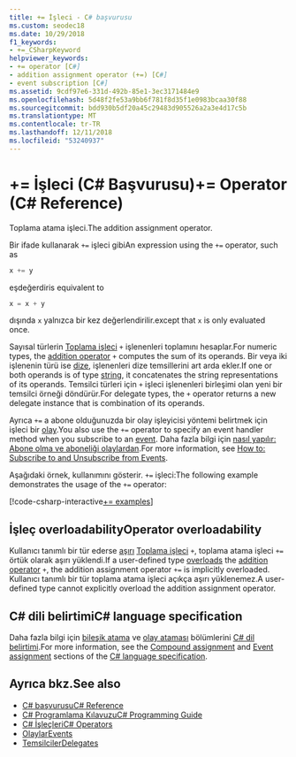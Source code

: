 ```yaml
---
title: += İşleci - C# başvurusu
ms.custom: seodec18
ms.date: 10/29/2018
f1_keywords:
- +=_CSharpKeyword
helpviewer_keywords:
- += operator [C#]
- addition assignment operator (+=) [C#]
- event subscription [C#]
ms.assetid: 9cdf97e6-331d-492b-85e1-3ec3171484e9
ms.openlocfilehash: 5d48f2fe53a9bb6f781f8d35f1e0983bcaa30f88
ms.sourcegitcommit: bdd930b5df20a45c29483d905526a2a3e4d17c5b
ms.translationtype: MT
ms.contentlocale: tr-TR
ms.lasthandoff: 12/11/2018
ms.locfileid: "53240937"
---
```

# <a name="-operator-c-reference"></a><span data-ttu-id="2534c-102">+= İşleci (C# Başvurusu)</span><span class="sxs-lookup"><span data-stu-id="2534c-102">+= Operator (C# Reference)</span></span>

<span data-ttu-id="2534c-103">Toplama atama işleci.</span><span class="sxs-lookup"><span data-stu-id="2534c-103">The addition assignment operator.</span></span>

<span data-ttu-id="2534c-104">Bir ifade kullanarak `+=` işleci gibi</span><span class="sxs-lookup"><span data-stu-id="2534c-104">An expression using the `+=` operator, such as</span></span>

```csharp
x += y
```

<span data-ttu-id="2534c-105">eşdeğerdir</span><span class="sxs-lookup"><span data-stu-id="2534c-105">is equivalent to</span></span>

```csharp
x = x + y
```

<span data-ttu-id="2534c-106">dışında `x` yalnızca bir kez değerlendirilir.</span><span class="sxs-lookup"><span data-stu-id="2534c-106">except that `x` is only evaluated once.</span></span>
  
<span data-ttu-id="2534c-107">Sayısal türlerin [Toplama işleci](addition-operator.md) `+` işlenenleri toplamını hesaplar.</span><span class="sxs-lookup"><span data-stu-id="2534c-107">For numeric types, the [addition operator](addition-operator.md) `+` computes the sum of its operands.</span></span> <span data-ttu-id="2534c-108">Bir veya iki işlenenin türü ise [dize](../keywords/string.md), işlenenleri dize temsillerini art arda ekler.</span><span class="sxs-lookup"><span data-stu-id="2534c-108">If one or both operands is of type [string](../keywords/string.md), it concatenates the string representations of its operands.</span></span> <span data-ttu-id="2534c-109">Temsilci türleri için `+` işleci işlenenleri birleşimi olan yeni bir temsilci örneği döndürür.</span><span class="sxs-lookup"><span data-stu-id="2534c-109">For delegate types, the `+` operator returns a new delegate instance that is combination of its operands.</span></span>

<span data-ttu-id="2534c-110">Ayrıca `+=` a abone olduğunuzda bir olay işleyicisi yöntemi belirtmek için işleci bir [olay](../keywords/event.md).</span><span class="sxs-lookup"><span data-stu-id="2534c-110">You also use the `+=` operator to specify an event handler method when you subscribe to an [event](../keywords/event.md).</span></span> <span data-ttu-id="2534c-111">Daha fazla bilgi için [nasıl yapılır: Abone olma ve aboneliği olaylardan](../../programming-guide/events/how-to-subscribe-to-and-unsubscribe-from-events.md).</span><span class="sxs-lookup"><span data-stu-id="2534c-111">For more information, see [How to: Subscribe to and Unsubscribe from Events](../../programming-guide/events/how-to-subscribe-to-and-unsubscribe-from-events.md).</span></span>

<span data-ttu-id="2534c-112">Aşağıdaki örnek, kullanımını gösterir. `+=` işleci:</span><span class="sxs-lookup"><span data-stu-id="2534c-112">The following example demonstrates the usage of the `+=` operator:</span></span>

[!code-csharp-interactive[+= examples](~/samples/snippets/csharp/language-reference/operators/AdditionExamples.cs#AddAndAssign)]

## <a name="operator-overloadability"></a><span data-ttu-id="2534c-113">İşleç overloadability</span><span class="sxs-lookup"><span data-stu-id="2534c-113">Operator overloadability</span></span>

<span data-ttu-id="2534c-114">Kullanıcı tanımlı bir tür ederse [aşırı](../keywords/operator.md) [Toplama işleci](addition-operator.md) `+`, toplama atama işleci `+=` örtük olarak aşırı yüklendi.</span><span class="sxs-lookup"><span data-stu-id="2534c-114">If a user-defined type [overloads](../keywords/operator.md) the [addition operator](addition-operator.md) `+`, the addition assignment operator `+=` is implicitly overloaded.</span></span> <span data-ttu-id="2534c-115">Kullanıcı tanımlı bir tür toplama atama işleci açıkça aşırı yüklenemez.</span><span class="sxs-lookup"><span data-stu-id="2534c-115">A user-defined type cannot explicitly overload the addition assignment operator.</span></span>

## <a name="c-language-specification"></a><span data-ttu-id="2534c-116">C# dili belirtimi</span><span class="sxs-lookup"><span data-stu-id="2534c-116">C# language specification</span></span>

<span data-ttu-id="2534c-117">Daha fazla bilgi için [bileşik atama](~/_csharplang/spec/expressions.md#compound-assignment) ve [olay ataması](~/_csharplang/spec/expressions.md#event-assignment) bölümlerini [ C# dil belirtimi](../language-specification/index.md).</span><span class="sxs-lookup"><span data-stu-id="2534c-117">For more information, see the [Compound assignment](~/_csharplang/spec/expressions.md#compound-assignment) and [Event assignment](~/_csharplang/spec/expressions.md#event-assignment) sections of the [C# language specification](../language-specification/index.md).</span></span>
  
## <a name="see-also"></a><span data-ttu-id="2534c-118">Ayrıca bkz.</span><span class="sxs-lookup"><span data-stu-id="2534c-118">See also</span></span>

- [<span data-ttu-id="2534c-119">C# başvurusu</span><span class="sxs-lookup"><span data-stu-id="2534c-119">C# Reference</span></span>](../index.md)
- [<span data-ttu-id="2534c-120">C# Programlama Kılavuzu</span><span class="sxs-lookup"><span data-stu-id="2534c-120">C# Programming Guide</span></span>](../../programming-guide/index.md)
- [<span data-ttu-id="2534c-121">C# İşleçleri</span><span class="sxs-lookup"><span data-stu-id="2534c-121">C# Operators</span></span>](index.md)
- [<span data-ttu-id="2534c-122">Olaylar</span><span class="sxs-lookup"><span data-stu-id="2534c-122">Events</span></span>](../../programming-guide/events/index.md)
- [<span data-ttu-id="2534c-123">Temsilciler</span><span class="sxs-lookup"><span data-stu-id="2534c-123">Delegates</span></span>](../../programming-guide/delegates/index.md)
